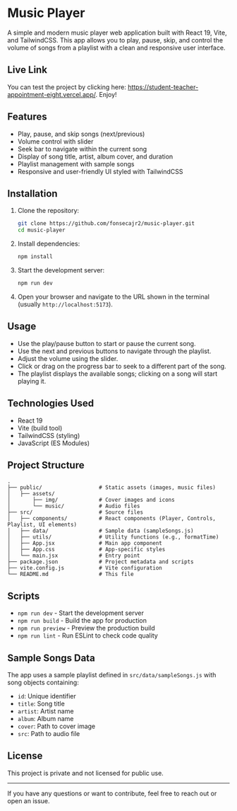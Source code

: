 # Music Player

A simple and modern music player web application built with React 19, Vite, and TailwindCSS. This app allows you to play, pause, skip, and control the volume of songs from a playlist with a clean and responsive user interface.

## Live Link

You can test the project by clicking here: https://student-teacher-appointment-eight.vercel.app/. Enjoy!
## Features

- Play, pause, and skip songs (next/previous)
- Volume control with slider
- Seek bar to navigate within the current song
- Display of song title, artist, album cover, and duration
- Playlist management with sample songs
- Responsive and user-friendly UI styled with TailwindCSS

## Installation

1. Clone the repository:
   ```bash
   git clone https://github.com/fonsecajr2/music-player.git
   cd music-player
   ```

2. Install dependencies:
   ```bash
   npm install
   ```

3. Start the development server:
   ```bash
   npm run dev
   ```

4. Open your browser and navigate to the URL shown in the terminal (usually `http://localhost:5173`).

## Usage

- Use the play/pause button to start or pause the current song.
- Use the next and previous buttons to navigate through the playlist.
- Adjust the volume using the slider.
- Click or drag on the progress bar to seek to a different part of the song.
- The playlist displays the available songs; clicking on a song will start playing it.

## Technologies Used

- React 19
- Vite (build tool)
- TailwindCSS (styling)
- JavaScript (ES Modules)

## Project Structure

```
.
├── public/                  # Static assets (images, music files)
│   ├── assets/
│       ├── img/             # Cover images and icons
│       └── music/           # Audio files
├── src/                     # Source files
│   ├── components/          # React components (Player, Controls, Playlist, UI elements)
│   ├── data/                # Sample data (sampleSongs.js)
│   ├── utils/               # Utility functions (e.g., formatTime)
│   ├── App.jsx              # Main app component
│   ├── App.css              # App-specific styles
│   └── main.jsx             # Entry point
├── package.json             # Project metadata and scripts
├── vite.config.js           # Vite configuration
└── README.md                # This file
```

## Scripts

- `npm run dev` - Start the development server
- `npm run build` - Build the app for production
- `npm run preview` - Preview the production build
- `npm run lint` - Run ESLint to check code quality

## Sample Songs Data

The app uses a sample playlist defined in `src/data/sampleSongs.js` with song objects containing:

- `id`: Unique identifier
- `title`: Song title
- `artist`: Artist name
- `album`: Album name
- `cover`: Path to cover image
- `src`: Path to audio file

## License

This project is private and not licensed for public use.

---

If you have any questions or want to contribute, feel free to reach out or open an issue.

